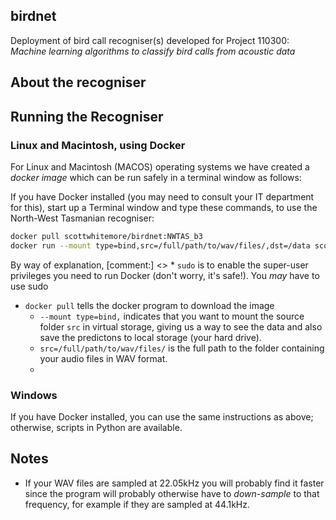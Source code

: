## birdnet
Deployment of bird call recogniser(s) developed for Project 110300: *Machine learning algorithms to classify bird calls from acoustic data*

## About the recogniser

## Running the Recogniser

### Linux and Macintosh, using Docker
For Linux and Macintosh (MACOS) operating systems we have created a *docker image* which can be run safely in a terminal window as follows:

If you have Docker installed (you may need to consult your IT department for this), start up a Terminal window and type these commands, to use the North-West Tasmanian recogniser:

```bash
docker pull scottwhitemore/birdnet:NWTAS_b3
docker run --mount type=bind,src=/full/path/to/wav/files/,dst=/data scottwhitemore/birdnet:NWTAS_b3
```

By way of explanation, 
[comment:] <> * `sudo` is to enable the super-user privileges you need to run Docker (don't worry, it's safe!).  You *may* have to use sudo
 * `docker pull` tells the docker program to download the image
   - `--mount type=bind,` indicates that you want to mount the source folder `src` in virtual storage, giving us a way to see the data and also save the predictons to local storage (your hard drive).
   - `src=/full/path/to/wav/files/` is the full path to the folder containing your audio files in WAV format.
   - 

### Windows
If you have Docker installed, you can use the same instructions as above; otherwise, scripts in Python are available.

## Notes
*  If your WAV files are sampled at 22.05kHz you will probably find it faster since the program will probably otherwise have to *down-sample* to that frequency, for example if they are sampled at 44.1kHz.
